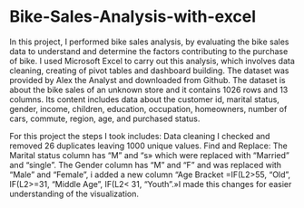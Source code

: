 # Bike-Sales-Analysis-with-excel
In this project, I performed bike sales analysis, by evaluating the bike sales data to understand and determine the factors contributing to the purchase of bike.
I used Microsoft Excel to carry out this analysis, which involves data cleaning, creating of pivot tables and dashboard building.
The dataset was provided by Alex the Analyst and downloaded from Github. The dataset is about the bike sales of an unknown store and it contains 1026 rows and 13 columns. Its content includes data about the customer id, marital status, gender, income, children, education, occupation, homeowners, number of cars, commute, region, age, and purchased status.
 
For this project the steps I took includes:
Data cleaning
I checked and removed 26 duplicates leaving 1000 unique values.
Find and Replace: The Marital status
column has “M” and “s» which were
replaced with “Married” and “single”.
The Gender column has “M” and “F” and
was replaced with “Male” and “Female”, i added
a new column “Age Bracket =IF(L2>55, “Old”, IF(L2>=31,
“Middle Age”, IF(L2< 31, “Youth”.»I made this changes for easier understanding of the visualization.
